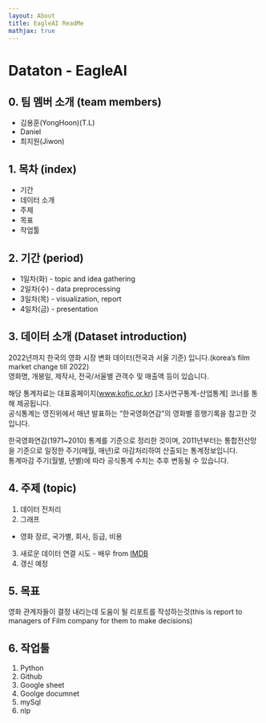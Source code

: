 ```yaml
---
layout: About
title: EagleAI ReadMe
mathjax: true
---
```


# Dataton - EagleAI  
  
## 0. 팀 멤버 소개 (team members)  
* 김용훈(YongHoon)(T.L)
* Daniel
* 최지원(Jiwon)
  
## 1. 목차 (index)  
  - 기간
  - 데이터 소개
  - 주제
  - 목표
  - 작업툴
  
## 2. 기간 (period)  
* 1일차(화) - topic and idea gathering
* 2일차(수) - data preprocessing
* 3일차(목) - visualization, report
* 4일차(금) - presentation 

## 3. 데이터 소개 (Dataset introduction)  
2022년까지 한국의 영화 시장 변화 데이터(전국과 서울 기준) 입니다.(korea’s  film market change till 2022)  
영화명, 개봉일, 제작사, 전국/서울별 관객수 및 매출액 등이 있습니다.
  
해당 통계자료는 대표홈페이지(www.kofic.or.kr) [조사연구통계-산업통계] 코너를 통해 제공됩니다.  
공식통계는 영진위에서 매년 발표하는 “한국영화연감”의 영화별 흥행기록을 참고한 것입니다.  
  
한국영화연감(1971~2010) 통계를 기준으로 정리한 것이며, 2011년부터는 통합전산망을 기준으로 일정한 주기(매월, 매년)로 마감처리하여 산출되는 통계정보입니다.  
통계마감 주기(월별, 년별)에 따라 공식통계 수치는 추후 변동될 수 있습니다.  
  
## 4. 주제 (topic)  
1. 데이터 전처리
2. 그래프
  - 영화 장르, 국가별, 회사, 등급, 비용
3. 새로운 데이터 연결 시도 - 배우 from [IMDB](https://www.imdb.com)  
4. 갱신 예정 
  
## 5. 목표
영화 관계자들이 결정 내리는데 도움이 될 리포트를 작성하는것(this is report to managers of Film company for them to make decisions) 
  
## 6. 작업툴
1. Python
2. Github
3. Google sheet
4. Goolge documnet
5. mySql
6. nlp
